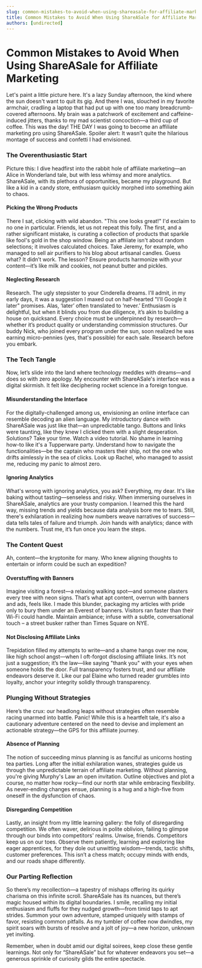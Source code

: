 ```yaml
---
slug: common-mistakes-to-avoid-when-using-shareasale-for-affiliate-marketing
title: Common Mistakes to Avoid When Using ShareASale for Affiliate Marketing
authors: [undirected]
---
```



# Common Mistakes to Avoid When Using ShareASale for Affiliate Marketing

Let's paint a little picture here. It's a lazy Sunday afternoon, the kind where the sun doesn't want to quit its gig. And there I was, slouched in my favorite armchair, cradling a laptop that had put up with one too many breadcrumb-covered afternoons. My brain was a patchwork of excitement and caffeine-induced jitters, thanks to my mad scientist concoction—a third cup of coffee. This was the day! THE DAY I was going to become an affiliate marketing pro using ShareASale. Spoiler alert: It wasn’t quite the hilarious montage of success and confetti I had envisioned.

### The Overenthusiastic Start

Picture this: I dive headfirst into the rabbit hole of affiliate marketing—an Alice in Wonderland tale, but with less whimsy and more analytics. ShareASale, with its plethora of opportunities, became my playground. But like a kid in a candy store, enthusiasm quickly morphed into something akin to chaos.

#### Picking the Wrong Products

There I sat, clicking with wild abandon. "This one looks great!" I'd exclaim to no one in particular. Friends, let us not repeat this folly. The first, and a rather significant mistake, is curating a collection of products that sparkle like fool's gold in the shop window. Being an affiliate isn't about random selections; it involves calculated choices. Take Jeremy, for example, who managed to sell air purifiers to his blog about artisanal candles. Guess what? It didn’t work. The lesson? Ensure products harmonize with your content—it’s like milk and cookies, not peanut butter and pickles.

#### Neglecting Research

Research. The ugly stepsister to your Cinderella dreams. I'll admit, in my early days, it was a suggestion I maxed out on half-hearted "I'll Google it later" promises. Alas, ‘later’ often translated to ‘never.’ Enthusiasm is delightful, but when it blinds you from due diligence, it’s akin to building a house on quicksand. Every choice must be underpinned by research—whether it’s product quality or understanding commission structures. Our buddy Nick, who joined every program under the sun, soon realized he was earning micro-pennies (yes, that's possible) for each sale. Research before you embark.

### The Tech Tangle

Now, let’s slide into the land where technology meddles with dreams—and does so with zero apology. My encounter with ShareASale's interface was a digital skirmish. It felt like deciphering rocket science in a foreign tongue.

#### Misunderstanding the Interface

For the digitally-challenged among us, envisioning an online interface can resemble decoding an alien language. My introductory dance with ShareASale was just like that—an unpredictable tango. Buttons and links were taunting, like they knew I clicked them with a slight desperation. Solutions? Take your time. Watch a video tutorial. No shame in learning how-to like it's a Tupperware party. Understand how to navigate the functionalities—be the captain who masters their ship, not the one who drifts aimlessly in the sea of clicks. Look up Rachel, who managed to assist me, reducing my panic to almost zero.

#### Ignoring Analytics

What's wrong with ignoring analytics, you ask? Everything, my dear. It's like baking without tasting—senseless and risky. When immersing ourselves in ShareASale, analytics are your trusty companion. I learned this the hard way, missing trends and yields because data analysis bore me to tears. Still, there's exhilaration in realizing how numbers weave narratives of success—data tells tales of failure and triumph. Join hands with analytics; dance with the numbers. Trust me, it’s fun once you learn the steps.

### The Content Quest

Ah, content—the kryptonite for many. Who knew aligning thoughts to entertain or inform could be such an expedition?

#### Overstuffing with Banners

Imagine visiting a forest—a relaxing walking spot—and someone plasters every tree with neon signs. That’s what apt content, overrun with banners and ads, feels like. I made this blunder, packaging my articles with pride only to bury them under an Everest of banners. Visitors ran faster than their Wi-Fi could handle. Maintain ambiance; infuse with a subtle, conversational touch – a street busker rather than Times Square on NYE.

#### Not Disclosing Affiliate Links

Trepidation filled my attempts to write—and a shame hangs over me now, like high school angst—when I oft-forgot disclosing affiliate links. It’s not just a suggestion; it’s the law—like saying "thank you" with your eyes when someone holds the door. Full transparency fosters trust, and our affiliate endeavors deserve it. Like our pal Elaine who turned reader grumbles into loyalty, anchor your integrity solidly through transparency.

### Plunging Without Strategies

Here’s the crux: our headlong leaps without strategies often resemble racing unarmed into battle. Panic! While this is a heartfelt tale, it's also a cautionary adventure centered on the need to devise and implement an actionable strategy—the GPS for this affiliate journey.

#### Absence of Planning

The notion of succeeding minus planning is as fanciful as unicorns hosting tea parties. Long after the initial exhilaration wanes, strategies guide us through the unpredictable terrain of affiliate marketing. Without planning, you're giving Murphy's Law an open invitation. Outline objectives and plot a course, no matter how rocky—find our north star while embracing flexibility. As never-ending changes ensue, planning is a hug and a high-five from oneself in the dysfunction of chaos.

#### Disregarding Competition

Lastly, an insight from my little learning gallery: the folly of disregarding competition. We often waver, delirious in polite oblivion, failing to glimpse through our binds into competitors' realms. Unwise, friends. Competitors keep us on our toes. Observe them patiently, learning and exploring like eager apprentices, for they dole out unwitting wisdom—trends, tactic shifts, customer preferences. This isn’t a chess match; occupy minds with ends, and our roads shape differently.

### Our Parting Reflection

So there’s my recollection—a tapestry of mishaps offering its quirky charisma on this infinite scroll. ShareASale has its nuances, but there’s magic housed within its digital boundaries. I smile, recalling my initial enthusiasm and fluffs for they nudged growth—from timid taps to apt strides. Summon your own adventure, stamped uniquely with stamps of favor, resisting common pitfalls. As my tumbler of coffee now dwindles, my spirit soars with bursts of resolve and a jolt of joy—a new horizon, unknown yet inviting.

Remember, when in doubt amid our digital soirees, keep close these gentle learnings. Not only for “ShareASale” but for whatever endeavors you set—a generous sprinkle of curiosity gilds the entire spectacle.